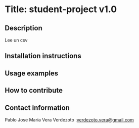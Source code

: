 # Title: student-project v1.0

## Description
Lee un csv

## Installation instructions


## Usage examples


## How to contribute


## Contact information
Pablo 
Jose Maria Vera Verdezoto :verdezoto.vera@gmail.com
